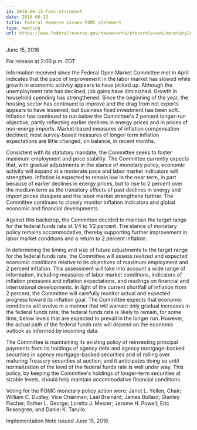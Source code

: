 ```yaml
---
id: 2016-06-15-fomc-statement
date: 2016-06-15
title: Federal Reserve issues FOMC statement
type: meeting
url: https://www.federalreserve.gov/newsevents/pressreleases/monetary20160615a.htm
---
```


June 15, 2016

For release at 2:00 p.m. EDT

Information received since the Federal Open Market Committee met in April indicates that the pace of improvement in the labor market has slowed while growth in economic activity appears to have picked up. Although the unemployment rate has declined, job gains have diminished. Growth in household spending has strengthened. Since the beginning of the year, the housing sector has continued to improve and the drag from net exports appears to have lessened, but business fixed investment has been soft. Inflation has continued to run below the Committee's 2 percent longer-run objective, partly reflecting earlier declines in energy prices and in prices of non-energy imports. Market-based measures of inflation compensation declined; most survey-based measures of longer-term inflation expectations are little changed, on balance, in recent months.

Consistent with its statutory mandate, the Committee seeks to foster maximum employment and price stability. The Committee currently expects that, with gradual adjustments in the stance of monetary policy, economic activity will expand at a moderate pace and labor market indicators will strengthen. Inflation is expected to remain low in the near term, in part because of earlier declines in energy prices, but to rise to 2 percent over the medium term as the transitory effects of past declines in energy and import prices dissipate and the labor market strengthens further. The Committee continues to closely monitor inflation indicators and global economic and financial developments.

Against this backdrop, the Committee decided to maintain the target range for the federal funds rate at 1/4 to 1/2 percent. The stance of monetary policy remains accommodative, thereby supporting further improvement in labor market conditions and a return to 2 percent inflation.

In determining the timing and size of future adjustments to the target range for the federal funds rate, the Committee will assess realized and expected economic conditions relative to its objectives of maximum employment and 2 percent inflation. This assessment will take into account a wide range of information, including measures of labor market conditions, indicators of inflation pressures and inflation expectations, and readings on financial and international developments. In light of the current shortfall of inflation from 2 percent, the Committee will carefully monitor actual and expected progress toward its inflation goal. The Committee expects that economic conditions will evolve in a manner that will warrant only gradual increases in the federal funds rate; the federal funds rate is likely to remain, for some time, below levels that are expected to prevail in the longer run. However, the actual path of the federal funds rate will depend on the economic outlook as informed by incoming data.

The Committee is maintaining its existing policy of reinvesting principal payments from its holdings of agency debt and agency mortgage-backed securities in agency mortgage-backed securities and of rolling over maturing Treasury securities at auction, and it anticipates doing so until normalization of the level of the federal funds rate is well under way. This policy, by keeping the Committee's holdings of longer-term securities at sizable levels, should help maintain accommodative financial conditions.

Voting for the FOMC monetary policy action were: Janet L. Yellen, Chair; William C. Dudley, Vice Chairman; Lael Brainard; James Bullard; Stanley Fischer; Esther L. George; Loretta J. Mester; Jerome H. Powell; Eric Rosengren; and Daniel K. Tarullo.

Implementation Note issued June 15, 2016